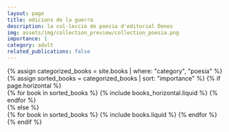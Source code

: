 ```yaml
---
layout: page
title: edicions de la guerra
description: la col·lecció de poesia d'editorial Denes
img: assets/img/collection_preview/collection_poesia.png
importance: 1
category: adult
related_publications: false
---
```


<!-- pages/books.md -->
<div class="projects">
  <!-- Display "poesia" books -->
  {% assign categorized_books = site.books | where: "category", "poesia" %}
  {% assign sorted_books = categorized_books | sort: "importance" %}
  <!-- Generate cards for each book -->
  {% if page.horizontal %}
  <div class="container">
    <div class="row row-cols-1 row-cols-md-2">
    {% for book in sorted_books %}
      {% include books_horizontal.liquid %}
    {% endfor %}
    </div>
  </div>
  {% else %}
  <div class="row row-cols-1 row-cols-md-3">
    {% for book in sorted_books %}
      {% include books.liquid %}
    {% endfor %}
  </div>
  {% endif %}
